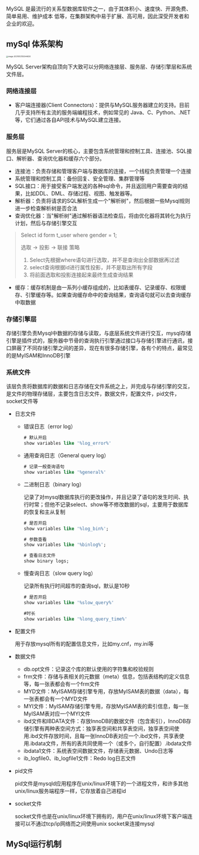 MySQL 是最流行的关系型数据库软件之一，由于其体积小、速度快、开源免费、简单易用、维护成本
低等，在集群架构中易于扩展、高可用，因此深受开发者和企业的欢迎。

## mySql 体系架构

<img src="https://elgchat-oss.oss-accelerate.aliyuncs.com/elgchat/2021_05_12/image-20210512155544830.png" alt="image-20210512155544830" style="zoom:33%;" />

MySQL Server架构自顶向下大致可以分网络连接层、服务层、存储引擎层和系统文件层。

### 网络连接层

* 客户端连接器(Client Connectors)：提供与MySQL服务器建立的支持。目前几乎支持所有主流的服务端编程技术，例如常见的 Java、C、Python、.NET等，它们通过各自API技术与MySQL建立连接。

### 服务层

服务层是MySQL Server的核心，主要包含系统管理和控制工具、连接池、SQL接口、解析器、查询优化器和缓存六个部分。

* 连接池：负责存储和管理客户端与数据库的连接，一个线程负责管理一个连接
* 系统管理和控制工具：备份回复、安全管理、集群管理等
* SQL接口：用于接受客户端发送的各种sql命令，并且返回用户需要查询的结果，比如DDL、DML、存储过程、视图、触发器等。
* 解析器：负责将请求的SQL解析生成一个"解析树"，然后根据一些Mysql规则进一步检查解析树是否合法
* 查询优化器：当"解析树"通过解析器语法检查后，将由优化器将其转化为执行计划，然后与存储引擎交互

>Select id form t_user where gender = 1;
>
>选取 -> 投影 -> 联接 策略
>
>1. Select先根据where语句进行选取，并不是查询出全部数据再过滤
>2. select查询根据id进行属性投影，并不是取出所有字段
>3. 将前面选取和投影连接起来最终生成查询结果

* 缓存：缓存机制是由一系列小缓存组成的，比如表缓存、记录缓存、权限缓存、引擎缓存等。如果查询缓存命中的查询结果，查询语句就可以去查询缓存中取数据

### 存储引擎层

存储引擎负责Mysql中数据的存储与读取，与底层系统文件进行交互，mysql存储引擎是插件式的，服务器中节骨的查询执行引擎通过接口与存储引擎进行通讯，接口屏蔽了不同存储引擎之间的差异，现在有很多存储引擎，各有个的特点，最常见的是MyISAM和InnoDB引擎

### 系统文件

该层负责将数据库的数据和日志存储在文件系统之上，并完成与存储引擎的交互，是文件的物理存储层，主要包含日志文件，数据文件，配置文件，pid文件，socket文件等

* 日志文件

  * 错误日志（error log）

    ```sql
    # 默认开启
    show variables like '%log_error%'
    ```

  * 通用查询日志（General query log）

    ```sql
    # 记录一般查询语句
    show variables like '%general%'
    ```

  * 二进制日志（binary log）

    记录了对mysql数据库执行的更改操作，并且记录了语句的发生时间、执行时常；但他不记录select、show等不修改数据的sql，主要用于数据库的恢复和主从复制

    ```sql
    # 是否开启
    show variables like '%log_bin%';
    
    # 参数查看
    show variables like '%binlog%';
    
    # 查看日志文件
    show binary logs;
    ```

  * 慢查询日志（slow query log）

    记录所有执行时间超市的查询sql，默认是10秒

    ```sql
    # 是否开启
    show variables like '%slow_query%'
    
    #时长
    show variables like '%long_query_time%'
    ```

* 配置文件

  用于存放mysql所有的配置信息文件，比如my.cnf，my.ini等

* 数据文件

  * db.opt文件：记录这个库的默认使用的字符集和校验规则
  * frm文件：存储与表相关的元数据（meta）信息，包括表结构的定义信息等，每一张表都会有一个frm文件
  * MYD文件：MyISAM存储引擎专用，存放MyISAM表的数据（data），每一张表都会有一个MYD文件
  * MYI文件：MyISAM存储引擎专用，存放MyISAM表的索引信息，每一张MyISAM表对应一个MYI文件
  * ibd文件和IBDATA文件：存放InnoDB的数据文件（包含索引），InnoDB存储引擎有两种表空间方式：独享表空间和共享表空间，独享表空间使用.ibd文件存放时间，且每一张InnoDB表对应一个.ibd文件，共享表使用.ibdata文件，所有的表共同使用一个（或多个，自行配置）.ibdata文件
  * ibdata1文件：系统表空间数据文件，存储表元数据、Undo日志等
  * ib_logfile0、ib_logfile1文件：Redo log日志文件

* pid文件

  pid文件是mysqld应用程序在unix/linux环境下的一个进程文件，和许多其他unix/linux服务端程序一样，它存放着自己进程id

* socket文件

  socket文件也是在unix/linux环境下拥有的，用户在unix/linux环境下客户端连接可以不通过tcp/ip网络而之间使用unix socket来连接mysql

## MySql运行机制
